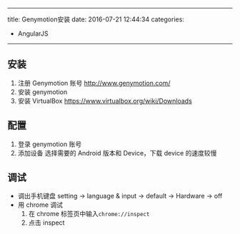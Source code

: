 ----
title: Genymotion安装
date: 2016-07-21 12:44:34
categories:
- AngularJS
----
## 安装
1. 注册 Genymotion 账号
  <http://www.genymotion.com/>
1. 安装 genymotion
1. 安装 VirtualBox
  <https://www.virtualbox.org/wiki/Downloads>

## 配置
1. 登录 genymotion 账号
1. 添加设备
  选择需要的 Android 版本和 Device，下载 device 的速度较慢

## 调试
- 调出手机键盘
  setting -> language & input -> default -> Hardware -> off
- 用 chrome 调试
  1. 在 chrome 标签页中输入`chrome://inspect`
  1. 点击 inspect
